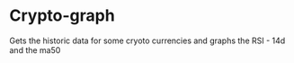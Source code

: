 # Crypto-graph
Gets the historic data for some cryoto currencies and graphs the RSI - 14d and the ma50
